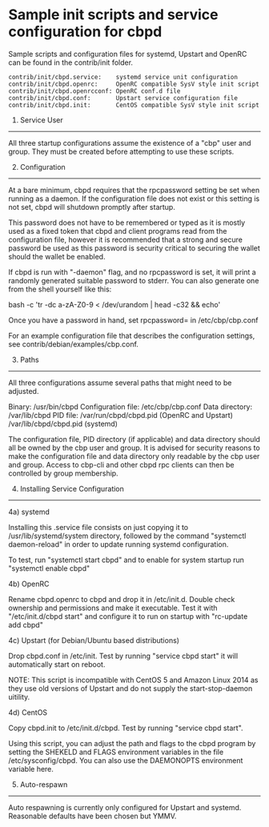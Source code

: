 Sample init scripts and service configuration for cbpd
==========================================================

Sample scripts and configuration files for systemd, Upstart and OpenRC
can be found in the contrib/init folder.

    contrib/init/cbpd.service:    systemd service unit configuration
    contrib/init/cbpd.openrc:     OpenRC compatible SysV style init script
    contrib/init/cbpd.openrcconf: OpenRC conf.d file
    contrib/init/cbpd.conf:       Upstart service configuration file
    contrib/init/cbpd.init:       CentOS compatible SysV style init script

1. Service User
---------------------------------

All three startup configurations assume the existence of a "cbp" user
and group.  They must be created before attempting to use these scripts.

2. Configuration
---------------------------------

At a bare minimum, cbpd requires that the rpcpassword setting be set
when running as a daemon.  If the configuration file does not exist or this
setting is not set, cbpd will shutdown promptly after startup.

This password does not have to be remembered or typed as it is mostly used
as a fixed token that cbpd and client programs read from the configuration
file, however it is recommended that a strong and secure password be used
as this password is security critical to securing the wallet should the
wallet be enabled.

If cbpd is run with "-daemon" flag, and no rpcpassword is set, it will
print a randomly generated suitable password to stderr.  You can also
generate one from the shell yourself like this:

bash -c 'tr -dc a-zA-Z0-9 < /dev/urandom | head -c32 && echo'

Once you have a password in hand, set rpcpassword= in /etc/cbp/cbp.conf

For an example configuration file that describes the configuration settings,
see contrib/debian/examples/cbp.conf.

3. Paths
---------------------------------

All three configurations assume several paths that might need to be adjusted.

Binary:              /usr/bin/cbpd
Configuration file:  /etc/cbp/cbp.conf
Data directory:      /var/lib/cbpd
PID file:            /var/run/cbpd/cbpd.pid (OpenRC and Upstart)
                     /var/lib/cbpd/cbpd.pid (systemd)

The configuration file, PID directory (if applicable) and data directory
should all be owned by the cbp user and group.  It is advised for security
reasons to make the configuration file and data directory only readable by the
cbp user and group.  Access to cbp-cli and other cbpd rpc clients
can then be controlled by group membership.

4. Installing Service Configuration
-----------------------------------

4a) systemd

Installing this .service file consists on just copying it to
/usr/lib/systemd/system directory, followed by the command
"systemctl daemon-reload" in order to update running systemd configuration.

To test, run "systemctl start cbpd" and to enable for system startup run
"systemctl enable cbpd"

4b) OpenRC

Rename cbpd.openrc to cbpd and drop it in /etc/init.d.  Double
check ownership and permissions and make it executable.  Test it with
"/etc/init.d/cbpd start" and configure it to run on startup with
"rc-update add cbpd"

4c) Upstart (for Debian/Ubuntu based distributions)

Drop cbpd.conf in /etc/init.  Test by running "service cbpd start"
it will automatically start on reboot.

NOTE: This script is incompatible with CentOS 5 and Amazon Linux 2014 as they
use old versions of Upstart and do not supply the start-stop-daemon uitility.

4d) CentOS

Copy cbpd.init to /etc/init.d/cbpd. Test by running "service cbpd start".

Using this script, you can adjust the path and flags to the cbpd program by
setting the SHEKELD and FLAGS environment variables in the file
/etc/sysconfig/cbpd. You can also use the DAEMONOPTS environment variable here.

5. Auto-respawn
-----------------------------------

Auto respawning is currently only configured for Upstart and systemd.
Reasonable defaults have been chosen but YMMV.

